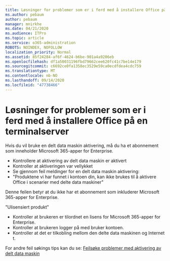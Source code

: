 ```yaml
---
title: Løsninger for problemer som er i ferd med å installere Office på en terminalserver
ms.author: pebaum
author: pebaum
manager: mnirkhe
ms.date: 04/21/2020
ms.audience: ITPro
ms.topic: article
ms.service: o365-administration
ROBOTS: NOINDEX, NOFOLLOW
localization_priority: Normal
ms.assetid: 85f24284-af6f-4624-b6be-901a4a9206eb
ms.openlocfilehash: df1a50031196fbd79662cee620fc41c7be14e179
ms.sourcegitcommit: c6692ce0fa1358ec3529e59ca0ecdfdea4cdc759
ms.translationtype: MT
ms.contentlocale: nb-NO
ms.lasthandoff: 09/14/2020
ms.locfileid: "47738466"
---
```

# <a name="solutions-for-issues-around-installing-office-on-a-terminal-server"></a>Løsninger for problemer som er i ferd med å installere Office på en terminalserver

Hvis du vil bruke en delt data maskin aktivering, må du ha et abonnement som inneholder Microsoft 365-apper for Enterprise.
  
- Kontrollere at aktivering av delt data maskin er aktivert
- Kontroller at aktiveringen var vellykket
- Se gjennom feil meldinger for en delt data maskin aktivering:
- "Produktene vi har funnet i kontoen din, kan ikke brukes til å aktivere Office i scenarier med delte data maskiner"
  
Denne feilen betyr at du ikke har et abonnement som inkluderer Microsoft 365-apper for Enterprise.

"Ulisensiert produkt"

- Kontroller at brukeren er tilordnet en lisens for Microsoft 365-apper for Enterprise.
- Kontroller at brukeren logger på med bruker kontoen.
- Kontroller at det er tilkobling mellom den delte data maskinen og Internet t.

For andre feil søkings tips kan du se: [Feilsøke problemer med aktivering av delt data maskin](https://docs.microsoft.com/DeployOffice/troubleshoot-shared-computer-activation)